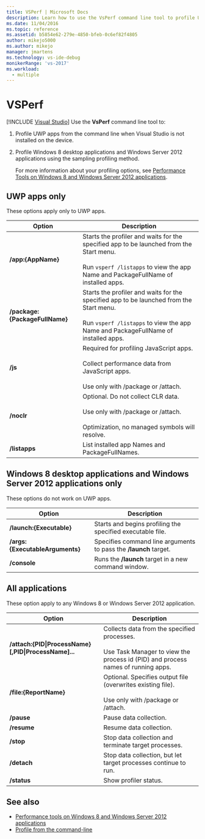 ```yaml
---
title: VSPerf | Microsoft Docs
description: Learn how to use the VsPerf command line tool to profile UWP apps from the command line when Visual Studio is not installed on the device.
ms.date: 11/04/2016
ms.topic: reference
ms.assetid: b5854e62-279e-4850-bfeb-0c6ef82f4805
author: mikejo5000
ms.author: mikejo
manager: jmartens
ms.technology: vs-ide-debug
monikerRange: 'vs-2017'
ms.workload: 
  - multiple
---
```

# VSPerf

 [!INCLUDE [Visual Studio](~/includes/applies-to-version/vs-not-mac.md)]
Use the **VsPerf** command line tool to:

1. Profile UWP apps from the command line when Visual Studio is not installed on the device.

2. Profile Windows 8 desktop applications and Windows Server 2012 applications using the sampling profiling method.

   For more information about your profiling options, see [Performance Tools on Windows 8 and Windows Server 2012 applications](../profiling/performance-tools-on-windows-8-and-windows-server-2012-applications.md).

## UWP apps only
 These options apply only to UWP apps.

|Option|Description|
|-|-|
|**/app:{AppName}**|Starts the profiler and waits for the specified app to be launched from the Start menu.<br /><br /> Run `vsperf /listapps` to view the app Name and PackageFullName of installed apps.|
|**/package:{PackageFullName}**|Starts the profiler and waits for the specified app to be launched from the Start menu.<br /><br /> Run `vsperf /listapps` to view the app Name and PackageFullName of installed apps.|
|**/js**|Required for profiling JavaScript apps.<br /><br /> Collect performance data from JavaScript apps.<br /><br /> Use only with /package or /attach.|
|**/noclr**|Optional. Do not collect CLR data.<br /><br /> Use only with /package or /attach.<br /><br /> Optimization, no managed symbols will resolve.|
|**/listapps**|List installed app Names and PackageFullNames.|

## Windows 8 desktop applications and Windows Server 2012 applications only
 These options do not work on UWP apps.

|Option|Description|
|-|-|
|**/launch:{Executable}**|Starts and begins profiling the specified executable file.|
|**/args:{ExecutableArguments}**|Specifies command line arguments to pass the **/launch** target.|
|**/console**|Runs the **/launch** target in a new command window.|

## All applications
 These option apply to any Windows 8 or Windows Server 2012 application.

|Option|Description|
|-|-|
|**/attach:{PID&#124;ProcessName}[,PID&#124;ProcessName]...**|Collects data from the specified processes.<br /><br /> Use Task Manager to view the process id (PID) and process names of running apps.|
|**/file:{ReportName}**|Optional. Specifies output file (overwrites existing file).<br /><br /> Use only with /package or /attach.|
|**/pause**|Pause data collection.|
|**/resume**|Resume data collection.|
|**/stop**|Stop data collection and terminate target processes.|
|**/detach**|Stop data collection, but let target processes continue to run.|
|**/status**|Show profiler status.|

## See also
- [Performance tools on Windows 8 and Windows Server 2012 applications](../profiling/performance-tools-on-windows-8-and-windows-server-2012-applications.md)
- [Profile from the command-line](../profiling/using-the-profiling-tools-from-the-command-line.md)
